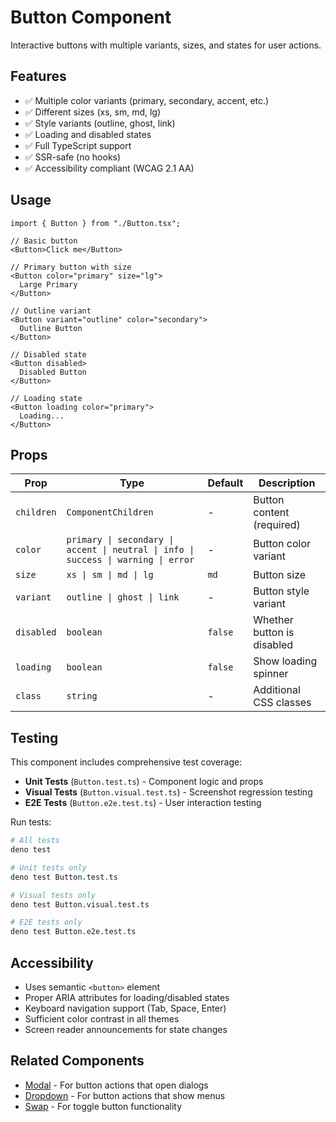 # Button Component

Interactive buttons with multiple variants, sizes, and states for user actions.

## Features

- ✅ Multiple color variants (primary, secondary, accent, etc.)
- ✅ Different sizes (xs, sm, md, lg)
- ✅ Style variants (outline, ghost, link)
- ✅ Loading and disabled states
- ✅ Full TypeScript support
- ✅ SSR-safe (no hooks)
- ✅ Accessibility compliant (WCAG 2.1 AA)

## Usage

```tsx
import { Button } from "./Button.tsx";

// Basic button
<Button>Click me</Button>

// Primary button with size
<Button color="primary" size="lg">
  Large Primary
</Button>

// Outline variant
<Button variant="outline" color="secondary">
  Outline Button
</Button>

// Disabled state
<Button disabled>
  Disabled Button
</Button>

// Loading state
<Button loading color="primary">
  Loading...
</Button>
```

## Props

| Prop       | Type                                                                               | Default | Description                |
| ---------- | ---------------------------------------------------------------------------------- | ------- | -------------------------- |
| `children` | `ComponentChildren`                                                                | -       | Button content (required)  |
| `color`    | `primary \| secondary \| accent \| neutral \| info \| success \| warning \| error` | -       | Button color variant       |
| `size`     | `xs \| sm \| md \| lg`                                                             | `md`    | Button size                |
| `variant`  | `outline \| ghost \| link`                                                         | -       | Button style variant       |
| `disabled` | `boolean`                                                                          | `false` | Whether button is disabled |
| `loading`  | `boolean`                                                                          | `false` | Show loading spinner       |
| `class`    | `string`                                                                           | -       | Additional CSS classes     |

## Testing

This component includes comprehensive test coverage:

- **Unit Tests** (`Button.test.ts`) - Component logic and props
- **Visual Tests** (`Button.visual.test.ts`) - Screenshot regression testing
- **E2E Tests** (`Button.e2e.test.ts`) - User interaction testing

Run tests:

```bash
# All tests
deno test

# Unit tests only
deno test Button.test.ts

# Visual tests only  
deno test Button.visual.test.ts

# E2E tests only
deno test Button.e2e.test.ts
```

## Accessibility

- Uses semantic `<button>` element
- Proper ARIA attributes for loading/disabled states
- Keyboard navigation support (Tab, Space, Enter)
- Sufficient color contrast in all themes
- Screen reader announcements for state changes

## Related Components

- [Modal](../modal/) - For button actions that open dialogs
- [Dropdown](../dropdown/) - For button actions that show menus
- [Swap](../swap/) - For toggle button functionality
